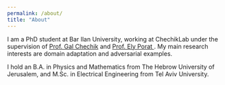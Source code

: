 ```yaml
---
permalink: /about/
title: "About"
---
```


I am a PhD student at Bar Ilan University, working at ChechikLab under the supervision of <a href="https://chechiklab.biu.ac.il/~gal/"> Prof. Gal Chechik</a> and <a href="https://u.cs.biu.ac.il/~porately/"> Prof. Ely Porat </a> . My main research interests are domain adaptation and adversarial examples.

I hold an B.A. in Physics and Mathematics from The Hebrow University of Jerusalem, and M.Sc. in Electrical Engineering from Tel Aviv University.

